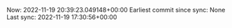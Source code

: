 Now: 2022-11-19 20:39:23.049148+00:00 Earliest commit since sync: None Last sync: 2022-11-19 17:30:56+00:00
